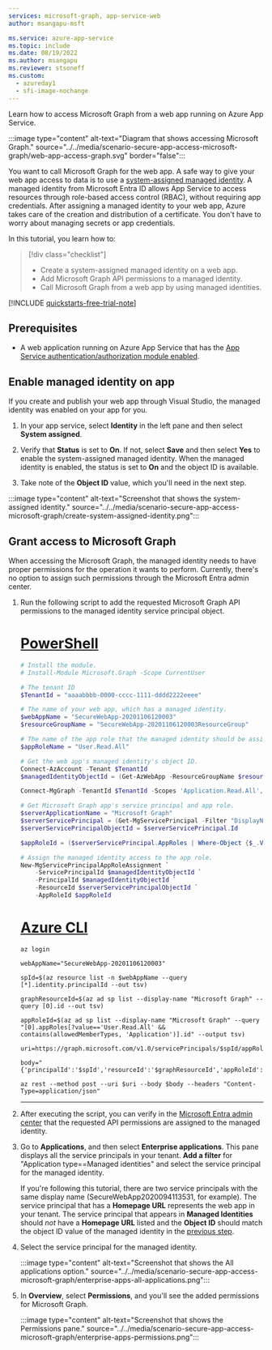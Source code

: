 ```yaml
---
services: microsoft-graph, app-service-web
author: msangapu-msft

ms.service: azure-app-service
ms.topic: include
ms.date: 08/19/2022
ms.author: msangapu
ms.reviewer: stsoneff
ms.custom:
  - azureday1
  - sfi-image-nochange
---
```


Learn how to access Microsoft Graph from a web app running on Azure App Service.

:::image type="content" alt-text="Diagram that shows accessing Microsoft Graph." source="../../media/scenario-secure-app-access-microsoft-graph/web-app-access-graph.svg" border="false":::

You want to call Microsoft Graph for the web app. A safe way to give your web app access to data is to use a [system-assigned managed identity](../../../active-directory/managed-identities-azure-resources/overview.md). A managed identity from Microsoft Entra ID allows App Service to access resources through role-based access control (RBAC), without requiring app credentials. After assigning a managed identity to your web app, Azure takes care of the creation and distribution of a certificate. You don't have to worry about managing secrets or app credentials.

In this tutorial, you learn how to:

> [!div class="checklist"]
>
> * Create a system-assigned managed identity on a web app.
> * Add Microsoft Graph API permissions to a managed identity.
> * Call Microsoft Graph from a web app by using managed identities.

[!INCLUDE [quickstarts-free-trial-note](~/reusable-content/ce-skilling/azure/includes/quickstarts-free-trial-note.md)]

## Prerequisites

* A web application running on Azure App Service that has the [App Service authentication/authorization module enabled](../../scenario-secure-app-authentication-app-service.md).

## Enable managed identity on app

If you create and publish your web app through Visual Studio, the managed identity was enabled on your app for you. 

1. In your app service, select **Identity** in the left pane and then select **System assigned**. 
1. Verify that **Status** is set to **On**. If not, select **Save** and then select **Yes** to enable the system-assigned managed identity. When the managed identity is enabled, the status is set to **On** and the object ID is available.

1. Take note of the **Object ID** value, which you'll need in the next step.

:::image type="content" alt-text="Screenshot that shows the system-assigned identity." source="../../media/scenario-secure-app-access-microsoft-graph/create-system-assigned-identity.png":::

## Grant access to Microsoft Graph

When accessing the Microsoft Graph, the managed identity needs to have proper permissions for the operation it wants to perform. Currently, there's no option to assign such permissions through the Microsoft Entra admin center. 

1. Run the following script to add the requested Microsoft Graph API permissions to the managed identity service principal object.

    # [PowerShell](#tab/azure-powershell)
    
    ```powershell
    # Install the module.
    # Install-Module Microsoft.Graph -Scope CurrentUser
    
    # The tenant ID
    $TenantId = "aaaabbbb-0000-cccc-1111-dddd2222eeee"
    
    # The name of your web app, which has a managed identity.
    $webAppName = "SecureWebApp-20201106120003" 
    $resourceGroupName = "SecureWebApp-20201106120003ResourceGroup"
    
    # The name of the app role that the managed identity should be assigned to.
    $appRoleName = "User.Read.All"
    
    # Get the web app's managed identity's object ID.
    Connect-AzAccount -Tenant $TenantId
    $managedIdentityObjectId = (Get-AzWebApp -ResourceGroupName $resourceGroupName -Name $webAppName).identity.principalid
    
    Connect-MgGraph -TenantId $TenantId -Scopes 'Application.Read.All','AppRoleAssignment.ReadWrite.All'
    
    # Get Microsoft Graph app's service principal and app role.
    $serverApplicationName = "Microsoft Graph"
    $serverServicePrincipal = (Get-MgServicePrincipal -Filter "DisplayName eq '$serverApplicationName'")
    $serverServicePrincipalObjectId = $serverServicePrincipal.Id
    
    $appRoleId = ($serverServicePrincipal.AppRoles | Where-Object {$_.Value -eq $appRoleName }).Id
    
    # Assign the managed identity access to the app role.
    New-MgServicePrincipalAppRoleAssignment `
        -ServicePrincipalId $managedIdentityObjectId `
        -PrincipalId $managedIdentityObjectId `
        -ResourceId $serverServicePrincipalObjectId `
        -AppRoleId $appRoleId
    ```

    # [Azure CLI](#tab/azure-cli)
    
    ```azurecli-interactive
    az login
    
    webAppName="SecureWebApp-20201106120003"
    
    spId=$(az resource list -n $webAppName --query [*].identity.principalId --out tsv)
    
    graphResourceId=$(az ad sp list --display-name "Microsoft Graph" --query [0].id --out tsv)
    
    appRoleId=$(az ad sp list --display-name "Microsoft Graph" --query "[0].appRoles[?value=='User.Read.All' && contains(allowedMemberTypes, 'Application')].id" --output tsv)
    
    uri=https://graph.microsoft.com/v1.0/servicePrincipals/$spId/appRoleAssignments
    
    body="{'principalId':'$spId','resourceId':'$graphResourceId','appRoleId':'$appRoleId'}"
    
    az rest --method post --uri $uri --body $body --headers "Content-Type=application/json"
    ```

    ---

1. After executing the script, you can verify in the [Microsoft Entra admin center](https://entra.microsoft.com) that the requested API permissions are assigned to the managed identity.

1. Go to **Applications**, and then select **Enterprise applications**. This pane displays all the service principals in your tenant. **Add a filter** for "Application type==Managed identities" and select the service principal for the managed identity.

    If you're following this tutorial, there are two service principals with the same display name (SecureWebApp2020094113531, for example). The service principal that has a **Homepage URL** represents the web app in your tenant. The service principal that appears in **Managed Identities** should *not* have a **Homepage URL** listed and the **Object ID** should match the object ID value of the managed identity in the [previous step](#enable-managed-identity-on-app).

1. Select the service principal for the managed identity.

    :::image type="content" alt-text="Screenshot that shows the All applications option." source="../../media/scenario-secure-app-access-microsoft-graph/enterprise-apps-all-applications.png":::

1. In **Overview**, select **Permissions**, and you'll see the added permissions for Microsoft Graph.

    :::image type="content" alt-text="Screenshot that shows the Permissions pane." source="../../media/scenario-secure-app-access-microsoft-graph/enterprise-apps-permissions.png":::
